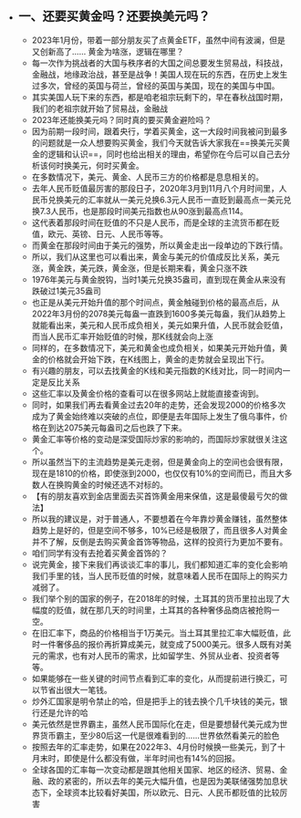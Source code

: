 - ## 一、还要买黄金吗？还要换美元吗？
	- 2023年1月份，带着一部分朋友买了点黄金ETF，虽然中间有波澜，但是又创新高了……
	  黄金为啥涨，逻辑在哪里？
	- 每一次作为挑战者的大国与秩序者的大国之间总要发生贸易战，科技战，金融战，地缘政治战，甚至是战争！美国人现在玩的东西，在历史上发生过多次，曾经的英国与荷兰，曾经的英国与美国，现在的美国与中国。
	- 其实美国人玩下来的东西，都是咱老祖宗玩剩下的，早在春秋战国时期，我们的老祖宗就开始了贸易战，金融战
	- 2023年还能换美元吗？同时真的要买黄金避险吗？
	- 因为前期一段时间，跟着央行，学着买黄金，这一大段时间我被问到最多的问题就是一众人想要购买黄金，我们今天就告诉大家我在==换美元买黄金的逻辑和认识==，同时也给出相关的理由，希望你在今后可以自己去分析该何时换美元，何时买黄金。
	- 在多数情况下，美元、黄金、人民币三方的价格都是息息相关的。
	- 去年人民币贬值最厉害的那段日子，2020年3月到11月八个月时间里，人民币兑换美元的汇率就从一美元兑换6.3元人民币一直贬到最高点一美元兑换7.3人民币，也是那段时间美元指数也从90涨到最高点114。
	- 这代表着那段时间在贬值的不只是人民币，而是全球的主流货币都在贬值，欧元、英镑、日元、人民币等等。
	- 而黄金在那段时间由于美元的强势，所以黄金走出一段单边的下跌行情。
	- 所以，我们从这里也可以看出来，黄金与美元的价值成反比关系，美元涨，黄金跌，美元跌，黄金涨，但是长期来看，黄金只涨不跌
	- 1976年美元与黄金脱钩，当时1美元兑换35盎司，直到现在黄金从来没有跌破过1美元35盎司
	- 也正是从美元开始升值的那个时间点，黄金触碰到价格的最高点后，从2022年3月份的2078美元每盎一直跌到1600多美元每盎，我们从趋势上就能看出来，美元和人民币成负相关，美元如果升值，人民币就会贬值，而当人民币汇率开始贬值的时候，那K线就会向上涨
	- 同样的，在多数情况下，美元和黄金也成负相关，如果美元开始升值，黄金的价格就会开始下跌，在K线图上，黄金的走势就会呈现出下行。
	- 有兴趣的朋友，可以去找黄金的K线和美元指数的K线对比，同一时间内一定是反比关系
	- 这些汇率以及黄金价格的查看可以在很多网站上就能直接查询到。
	- 同时，如果我们再去看黄金过去20年的走势，还会发现2000的价格多次成为了黄金始终难以突破的点位，即便是去年国际上发生了俄乌事件，价格在到达2075美元每盎司之后也跌了下来。
	- 黄金汇率等价格的变动是深受国际炒家的影响的，而国际炒家就很关注这个。
	- 所以虽然当下的主流趋势是美元走弱，但是黄金向上的空间也会很有限，现在是1810的价格，即使涨到2000，也仅仅有10%的空间而已，而且大多数人在换购黄金的时候还选不对标的。
	- 【有的朋友喜欢到金店里面去买首饰黄金用来保值，这是最傻最亏欠的做法】
	- 所以我的建议是，对于普通人，不要想着在今年靠炒黄金赚钱，虽然整体趋势上是好的，但是空间不够多，10%已经是极限了，而且很多人对黄金并不了解，反倒是去购买黄金首饰等物品，这样的投资行为更加不要有。
	- 咱们同学有没有去抢着买黄金首饰的？
	- 说完黄金，接下来我们再谈谈汇率的事儿，我们都知道汇率的变化会影响我们手里的钱，当人民币贬值的时候，就意味着人民币在国际上的购买力减弱了。
	- 我们举个别的国家的例子，在2018年的时候，土耳其的货币里拉出现了大幅度的贬值，就在那几天的时间里，土耳其的各种奢侈品商店被抢购一空。
	- 在旧汇率下，商品的价格相当于1万美元。当土耳其里拉汇率大幅贬值，此时一件奢侈品的报价再折算成美元，就变成了5000美元。很多人既有对美元的需求，也有对人民币的需求，比如留学生、外贸从业者、投资者等等。
	- 如果能够在一些关键的时间节点看到汇率的变化，从而提前进行换汇，可以节省出很大一笔钱。
	- 炒外汇国家是明令禁止的哈，但是把手上的钱去换个几千块钱的美元，银行还是允许的哈
	- 美元依然是世界霸主，虽然人民币国际化在走，但是要想替代美元成为世界货币霸主，至少80后这一代是很难看到的……世界依然看美元的脸色
	- 按照去年的汇率走势，如果在2022年3、4月份时候换一些美元，到了十月末时，即使是什么都没有做，半年时间也有14%的回报。
	- 全球各国的汇率每一次变动都是跟其他相关国家、地区的经济、贸易、金融、政的紧密的，所以去年的美元大幅升值，也是因为美联储强势加息状态下，全球资本比较看好美国，所以欧元、日元、人民币都贬值的比较厉害